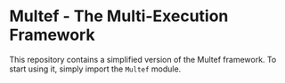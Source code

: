 # Multef - The Multi-Execution Framework

This repository contains a simplified version of the Multef framework.
To start using it, simply import the `Multef` module.
